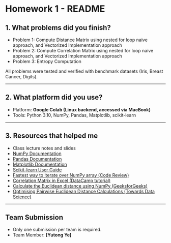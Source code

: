 # Homework 1 - README

## 1. What problems did you finish?
- Problem 1: Compute Distance Matrix using nested for loop naive approach, and Vectorized Implementation approach
- Problem 2: Compute Correlation Matrix using nested for loop naive approach, and Vectorized Implementation approach
- Problem 3: Entropy Computation 

All problems were tested and verified with benchmark datasets (Iris, Breast Cancer, Digits).  

---

## 2. What platform did you use?
- Platform: **Google Colab (Linux backend, accessed via MacBook)**  
- Tools: Python 3.10, NumPy, Pandas, Matplotlib, scikit-learn 

---

## 3. Resources that helped me
- Class lecture notes and slides  
- [NumPy Documentation](https://numpy.org/doc/)  
- [Pandas Documentation](https://pandas.pydata.org/docs/)  
- [Matplotlib Documentation](https://matplotlib.org/stable/contents.html)  
- [Scikit-learn User Guide](https://scikit-learn.org/stable/user_guide.html)  
- [Fastest way to iterate over NumPy array (Code Review)](https://codereview.stackexchange.com/questions/38580/fastest-way-to-iterate-over-numpy-array)  
- [Correlation Matrix in Excel (DataCamp tutorial)](https://www.datacamp.com/tutorial/correlation-matrix-excel)  
- [Calculate the Euclidean distance using NumPy (GeeksforGeeks)](https://www.geeksforgeeks.org/python/calculate-the-euclidean-distance-using-numpy/)  
- [Optimising Pairwise Euclidean Distance Calculations (Towards Data Science)](https://towardsdatascience.com/optimising-pairwise-euclidean-distance-calculations-using-python-fc020112c984/)  


---

## Team Submission
- Only one submission per team is required.  
- Team Member: **[Yutong Ye]**  
